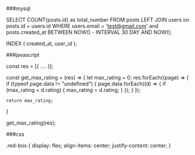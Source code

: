###mysql

SELECT COUNT(posts.id) as total_number FROM posts LEFT JOIN users on posts.id = users.id WHERE users.email = 'test@gmail.com' and posts.created_at BETWEEN NOW() - INTERVAL 30 DAY AND NOW();

INDEX ( created_at, user_id );

###javascript

const res = [{
	....
}];

const get_max_rating = (res) => {
	let max_rating = 0;
	res.forEach((page) => {
		if (typeof page.data != "undefined") {
			page.data.forEach((d) => {
				if (max_rating < d.rating) {
					max_rating = d.rating;
				}
			});
		}
	});

	return max_rating;
}

get_max_rating(res);

###css

.red-box {
	display: flex;
	align-items: center;
	justify-content: center;
}

